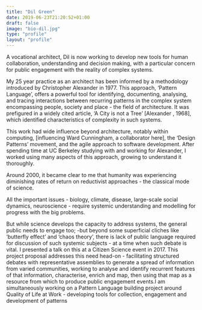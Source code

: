 ```yaml
---
title: "Dil Green"
date: 2019-06-23T21:20:52+01:00
draft: false
image: "bio-dil.jpg"
type: "profile"
layout: "profile"
---
```

A vocational architect, Dil is now working to develop new tools for human collaboration, understanding and decision making, with a particular concern for public engagement with the reality of complex systems.
<!--more-->
My 25 year practice as an architect has been informed by a methodology introduced by Christopher Alexander in 1977.
This approach, ‘Pattern Language’, offers a powerful tool for identifying, documenting, analysing, and tracing interactions between recurring patterns in the complex system encompassing people, society and place - the field of architecture. It was prefigured in a widely cited article, ‘A City is not a Tree’ [Alexander , 1968], which identified characteristics of complexity in such systems.

This work had wide influence beyond architecture, notably within computing, [influencing Ward Cunningham, a collaborator here], the ‘Design Patterns’ movement, and the agile approach to software development.
After spending time at UC Berkeley studying with and working for Alexander, I worked using many aspects of this approach, growing to understand it thoroughly.

Around 2000, it became clear to me that humanity was experiencing diminishing rates of return on reductivist approaches - the classical mode of science.

All the important issues - biology, climate, disease, large-scale social dynamics, neuroscience - require systemic understanding and modelling for progress with the big problems.

But while science develops the capacity to address systems, the general public needs to engage too; -but beyond some superficial cliches like ‘butterfly effect’ and ‘chaos theory’, there is lack of public language required for discussion of such systemic subjects - at a time when such debate is vital. I presented a talk on this at a Citizen Science event in 2017.
This project proposal addresses this need head-on - facilitating structured debates with representative assemblies to generate a spread of information from varied communities, working to analyse and identify recurrent features of that information, characterise, enrich and map, then using that map as a resource from which to produce public engagement events.I am simultaneously working on a Pattern Language building project around Quality of Life at Work - developing tools for collection, engagement and development of patterns
